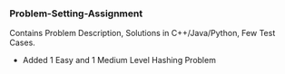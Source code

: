 ### Problem-Setting-Assignment

Contains Problem Description, Solutions in C++/Java/Python, Few Test Cases.


- Added 1 Easy and 1 Medium Level Hashing Problem
